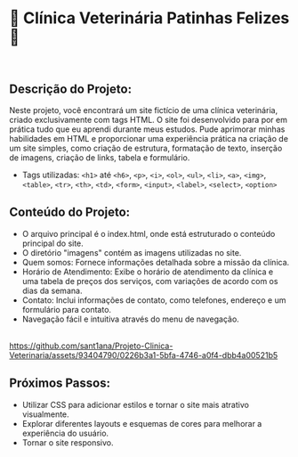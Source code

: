 

 # 🐾 Clínica Veterinária Patinhas Felizes 🐾 <br> <br>
                                                 

## Descrição do Projeto:

Neste projeto, você encontrará um site fictício de uma clínica veterinária, criado exclusivamente com tags HTML. O site foi desenvolvido para por em prática tudo que eu aprendi durante meus estudos. Pude aprimorar minhas habilidades em HTML e proporcionar uma experiência prática na criação de um site simples,  como criação de estrutura, formatação de texto, inserção de imagens, criação de links, tabela e formulário.

- Tags utilizadas:
`<h1>` até `<h6>`, `<p>`, `<i>`, `<ol>`, `<ul>`, `<li>`, `<a>`, `<img>`, `<table>`, `<tr>`, `<th>`, `<td>`, `<form>`, `<input>`, `<label>`, `<select>`, `<option>`


## Conteúdo do Projeto:<br>
- O arquivo principal é o index.html, onde está estruturado o conteúdo principal do site.
- O diretório "imagens" contém as imagens utilizadas no site.
- Quem somos: Fornece informações detalhada sobre a missão da clínica.
- Horário de Atendimento: Exibe o horário de atendimento da clínica e uma tabela de preços dos serviços, com variações de acordo com os dias da semana.
- Contato: Inclui informações de contato, como telefones, endereço e um formulário para contato.
- Navegação fácil e intuitiva através do menu de navegação. <br> <br>

https://github.com/sant1ana/Projeto-Clinica-Veterinaria/assets/93404790/0226b3a1-5bfa-4746-a0f4-dbb4a00521b5



## Próximos Passos:<br>
- Utilizar CSS para adicionar estilos e tornar o site mais atrativo visualmente.<br>
- Explorar diferentes layouts e esquemas de cores para melhorar a experiência do usuário.<br>
- Tornar o site responsivo.<br>
